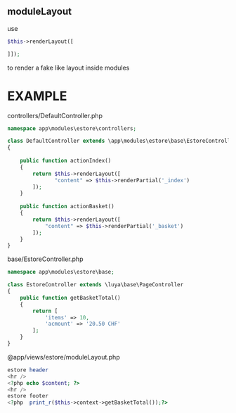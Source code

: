 moduleLayout
------------

use 
```php
$this->renderLayout([

]]); 
```

to render a fake like layout inside modules


EXAMPLE
=======
controllers/DefaultController.php
```php
namespace app\modules\estore\controllers;

class DefaultController extends \app\modules\estore\base\EstoreController
{
    
    public function actionIndex()
    {
        return $this->renderLayout([
               "content" => $this->renderPartial('_index')  
        ]);        
    }
    
    public function actionBasket()
    {   
        return $this->renderLayout([
            "content" => $this->renderPartial('_basket')        
        ]);
    }
}
```
base/EstoreController.php
```php
namespace app\modules\estore\base;

class EstoreController extends \luya\base\PageController
{
    public function getBasketTotal()
    {
        return [
            'items' => 10,
            'acmount' => '20.50 CHF'
        ];
    }
}
```

@app/views/estore/moduleLayout.php
```php
estore header
<hr />
<?php echo $content; ?>
<hr />
estore footer
<?php  print_r($this->context->getBasketTotal());?>